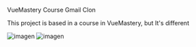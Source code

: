 VueMastery Course Gmail Clon

This project is based in a course in VueMastery, but It's different

![imagen](https://user-images.githubusercontent.com/21245511/223561432-328d8784-0f19-4cc7-b231-a988126c6eb3.png)
![imagen](https://user-images.githubusercontent.com/21245511/223561493-ca0aae8f-431a-40be-aad2-a89360484106.png)
